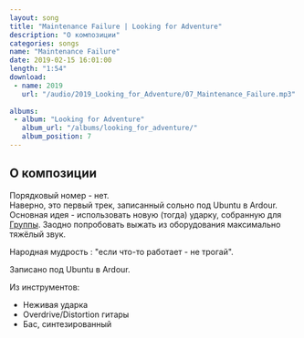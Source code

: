 ```yaml
---
layout: song
title: "Maintenance Failure | Looking for Adventure"
description: "О композиции"
categories: songs
name: "Maintenance Failure"
date: 2019-02-15 16:01:00
length: "1:54"
download:
 - name: 2019
   url: "/audio/2019_Looking_for_Adventure/07_Maintenance_Failure.mp3"
   
albums:
 - album: "Looking for Adventure"
   album_url: "/albums/looking_for_adventure/"
   album_position: 7
---
```



## О композиции

Порядковый номер - нет.  
Наверно, это первый трек, записанный сольно под Ubuntu в Ardour.  
Основная идея - использовать новую (тогда) ударку, собранную для [Группы](http://gruppa.utkorose.ru/). Заодно попробовать выжать из оборудования максимально тяжёлый звук.  

Народная мудрость : "если что-то работает - не трогай".  

Записано под Ubuntu в Ardour.  

Из инструментов:
- Неживая ударка
- Overdrive/Distortion гитары
- Бас, синтезированный